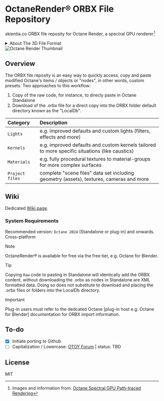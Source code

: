 # OctaneRender® ORBX File Repository

skientia.co ORBX file reposity for Octane Render, a spectral GPU renderer[^1]

[^1]: Images and information from: [Octane Spectral GPU Path-traced Rendering](https://skientia.co/cgi/octane-render)

<details>
<summary> About The 3D File Format </summary>

  ## ORBX
  
> OTOY releases OctaneRender™ 1.5 and introduces .ORBX (20, 2014) 
The new .ORBX file format improves considerably on traditional 3D formats such as .OBJ, .CAD, or .STL, going beyond storing simple geometry to include all aspects of a 3D scene, such as materials, properties, textures, lighting, transform hierarchies and cameras, all in a self-contained file format. Unlike the Alembic file format, .ORBX was designed in close collaboration with Autodesk and Mozilla to be a flexible container for a wide range of uses beyond computer graphics, including video, 3D printing, holography, design and engineering.  

> The .ORBX format allows for incredible granularity, supporting the modeling of physical properties of a scene or object down to two hundredths of a nanometer, or a quarter of the size of a hydrogen atom. OctaneRender™ 1.5 and related plugins allow artists and animators to perfectly import and export extraordinarily complex 3D scenes in .ORBX format across 15 modeling programs, appearing in the same final render quality as the program they were originally created in. The flexibility of the .ORBX format has implications for media and entertainment companies who can now effectively use their computer-generated assets and IP across a variety of mediums, from feature film and television development, to video games, web sites, and toy production for example.
> The ORBX file format is the best way to transfer scene files from 3D Authoring software programs that use the Octane Plug-in such as Octane for Maya, Octane for Cinema 4D, or OctaneRender Standalone. This format is more efficient than FBX when working with Octane specific data as it provides a flexible, application independent format. ORBX is a container format that includes all animation data, models, textures etc. that is needed to transfer an Octane scene from one application to another.
</details>

<picture>
  <source media="(prefers-color-scheme: dark)" srcset="https://images.squarespace-cdn.com/content/v1/608815d80fda1f2c79e48753/b5b55060-e5a1-4e98-aea0-23e54469c5e0/octane_spectral_rendering.jpg">
  <source media="(prefers-color-scheme: light)" srcset="https://images.squarespace-cdn.com/content/v1/608815d80fda1f2c79e48753/6939c512-12d2-4368-a8ad-91704d72dcdf/octane_spectral_irradiance_mode.jpeg">
  <img alt="Octane Render Thumbnail" src="https://images.squarespace-cdn.com/content/v1/608815d80fda1f2c79e48753/b5b55060-e5a1-4e98-aea0-23e54469c5e0/octane_spectral_rendering.jpg">
</picture>

## Overview

The ORBX file reposity is an easy way to quickly access, copy and paste modified Octane's items / objects or "nodes", in other words, custom presets.
Two approaches to this workflow:
1. Copy of the raw code, for instance, to direcly paste in Octane Standalone
2. Download of the .orbx file for a direct copy into the ORBX folder default directory known as the "LocalDb".

| Category | Description |
| :---   | :---   |
| `Lights` | e.g. improved defaults and custom lights (filters, effects and more) |
| `Kernels` | e.g. improved defaults and custom kernels tailored to more specific situations (like caustics) |
| `Materials` | e.g. fully procedural textures to material-groups for more complex surfaces |
| `Project files` | complete "scene files" data set including geometry (assets), textures, cameras and more |

## Wiki
Dedicated [Wiki page](https://github.com/skientia/ORBX/wiki).

### System Requirements
Recommended version: `Octane 2024` (Standalone or plug-in) and onwards.
Cross-platform
> [!NOTE]
> OctaneRender® is available for free via the free tier, e.g. Octane for Blender.

> [!TIP]
> Copying `Raw` code to pasting in Standalone will identically add the ORBX content, without downloading the .orbx as nodes in Standalone are XML formatted data. 
Doing so does not substitute to download and placing the .orbx files or folders into the LocalDb directory.

> [!IMPORTANT]
> Plug-in users must refer to the dedcated Octane [plug-in host e.g. Octane for Blender] documentation for ORBX import information.

## To-do
- [x] Initiate porting to Github
- [ ] Capitalization / Lowercase: [OTOY Forum](https://render.otoy.com/forum/viewtopic.php?f=32&t=84289#p436653) | status: TBD

## License
MIT
